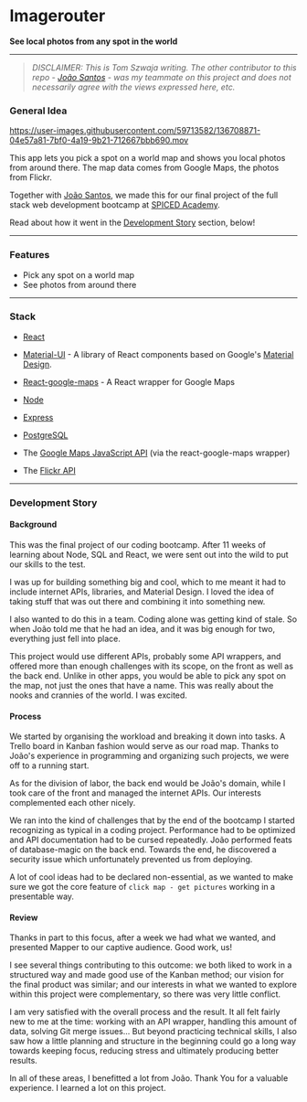 # Imagerouter 

**See local photos from any spot in the world**

---

>   *DISCLAIMER: This is Tom Szwaja writing. The other contributor to this repo - [João Santos](https://github.com/JoMiguelSantos) -  was my teammate on this project and does not necessarily agree with the views expressed here, etc.*

### General Idea


https://user-images.githubusercontent.com/59713582/136708871-04e57a81-7bf0-4a19-9b21-712667bbb690.mov


This app lets you pick a spot on a world map and shows you local photos from around there. The map data comes from Google Maps, the photos from Flickr.

Together with [João Santos](https://github.com/JoMiguelSantos), we made this for our final project of the full stack web development bootcamp at [SPICED Academy](https://www.spiced-academy.com/en). 

Read about how it went in the [Development Story](#development-story) section, below!

---

### Features

*   Pick any spot on a world map
*   See photos from around there

---

### Stack

*   [React](https://reactjs.org/)
*   [Material-UI](https://material-ui.com/) - A library of React components based on Google's [Material Design](https://material.io/).
*   [React-google-maps](https://www.npmjs.com/package/react-google-maps) - A React wrapper for Google Maps
*   [Node](https://nodejs.org/en/about/)
*   [Express](http://expressjs.com/)
*   [PostgreSQL](https://www.postgresql.org/about/)

*   The [Google Maps JavaScript API](https://developers.google.com/maps/documentation/javascript/overview) (via the react-google-maps wrapper)
*   The [Flickr API](https://www.flickr.com/services/api/)

---

<a id="development-story"> </a>

### Development Story

#### Background 

This was the final project of our coding bootcamp. After 11 weeks of learning about Node, SQL and React, we were sent out into the wild to put our skills to the test.

I was up for building something big and cool, which to me meant it had to include internet APIs, libraries, and Material Design. I loved the idea of taking stuff that was out there and combining it into something new.

I also wanted to do this in a team. Coding alone was getting kind of stale. So when João told me that he had an idea, and it was big enough for two, everything just fell into place. 

This project would use different APIs, probably some API wrappers, and offered more than enough challenges with its scope, on the front as well as the back end. Unlike in other apps, you would be able to pick any spot on the map, not just the ones that have a name. This was really about the nooks and crannies of the world. I was excited.

#### Process

We started by organising the workload and breaking it down into tasks. A Trello board in Kanban fashion would serve as our road map. Thanks to João's experience in programming and organizing such projects, we were off to a running start.

As for the division of labor, the back end would be João's domain, while I took care of the front and managed the internet APIs. Our interests complemented each other nicely.  

We ran into the kind of challenges that by the end of the bootcamp I started recognizing as typical in a coding project. Performance had to be optimized and API documentation had to be cursed repeatedly. João performed feats of database-magic on the back end. Towards the end, he discovered a security issue which unfortunately prevented us from deploying. 

A lot of cool ideas had to be declared non-essential, as we wanted to make sure we got the core feature of `click map - get pictures` working in a presentable way. 

#### Review

Thanks in part to this focus, after a week we had what we wanted, and presented Mapper to our captive audience. Good work, us! 

I see several things contributing to this outcome: we both liked to work in a structured way and made good use of the Kanban method; our vision for the final product was similar; and our interests in what we wanted to explore within this project were complementary, so there was very little conflict. 

I am very satisfied with the overall process and the result. It all felt fairly new to me at the time: working with an API wrapper, handling this amount of data, solving Git merge issues... But beyond practicing technical skills, I also saw how a little planning and structure in the beginning could go a long way towards keeping focus, reducing stress and ultimately producing better results. 

In all of these areas, I benefitted a lot from João. Thank You for a valuable experience. I learned a lot on this project. 
